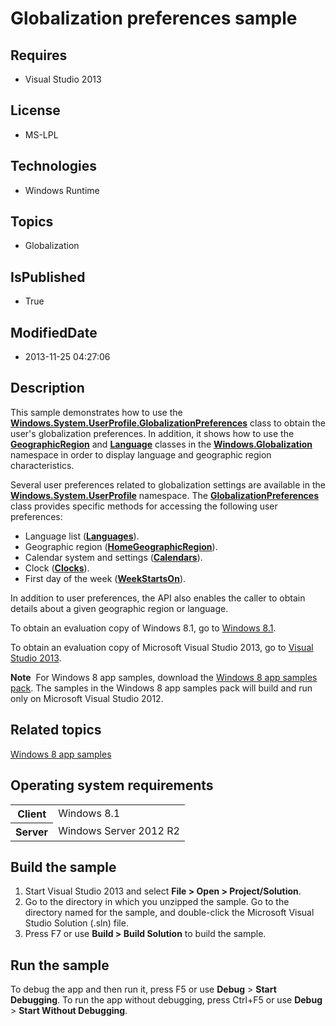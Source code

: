 # Globalization preferences sample
## Requires
* Visual Studio 2013
## License
* MS-LPL
## Technologies
* Windows Runtime
## Topics
* Globalization
## IsPublished
* True
## ModifiedDate
* 2013-11-25 04:27:06
## Description

<div id="mainSection">
<p>This sample demonstrates how to use the <a href="http://msdn.microsoft.com/library/windows/apps/br241825">
<b>Windows.System.UserProfile.GlobalizationPreferences</b></a> class to obtain the user's globalization preferences. In addition, it shows how to use the
<a href="http://msdn.microsoft.com/library/windows/apps/br206792"><b>GeographicRegion</b></a> and
<a href="http://msdn.microsoft.com/library/windows/apps/br206804"><b>Language</b></a> classes in the
<a href="http://msdn.microsoft.com/library/windows/apps/br206813"><b>Windows.Globalization</b></a> namespace in order to display language and geographic region characteristics.
</p>
<p>Several user preferences related to globalization settings are available in the
<a href="http://msdn.microsoft.com/library/windows/apps/br241881"><b>Windows.System.UserProfile</b></a> namespace. The
<a href="http://msdn.microsoft.com/library/windows/apps/br241825"><b>GlobalizationPreferences</b></a> class provides specific methods for accessing the following user preferences:</p>
<ul>
<li>Language list (<a href="http://msdn.microsoft.com/library/windows/apps/br241830"><b>Languages</b></a>).
</li><li>Geographic region (<a href="http://msdn.microsoft.com/library/windows/apps/br241829"><b>HomeGeographicRegion</b></a>).
</li><li>Calendar system and settings (<a href="http://msdn.microsoft.com/library/windows/apps/br241826"><b>Calendars</b></a>).
</li><li>Clock (<a href="http://msdn.microsoft.com/library/windows/apps/br241827"><b>Clocks</b></a>).
</li><li>First day of the week (<a href="http://msdn.microsoft.com/library/windows/apps/br241831"><b>WeekStartsOn</b></a>).
</li></ul>
In addition to user preferences, the API also enables the caller to obtain details about a given geographic region or language.
<p></p>
<p>To obtain an evaluation copy of Windows&nbsp;8.1, go to <a href="http://go.microsoft.com/fwlink/p/?linkid=301696">
Windows&nbsp;8.1</a>.</p>
<p>To obtain an evaluation copy of Microsoft Visual Studio&nbsp;2013, go to <a href="http://go.microsoft.com/fwlink/p/?linkid=301697">
Visual Studio&nbsp;2013</a>.</p>
<p></p>
<p class="note"><b>Note</b>&nbsp;&nbsp;For Windows&nbsp;8 app samples, download the <a href="http://go.microsoft.com/fwlink/p/?LinkId=301698">
Windows&nbsp;8 app samples pack</a>. The samples in the Windows&nbsp;8 app samples pack will build and run only on Microsoft Visual Studio&nbsp;2012.</p>
<p></p>
<h2><a id="related_topics"></a>Related topics</h2>
<dl><dt><a href="http://go.microsoft.com/fwlink/p/?LinkID=227694">Windows 8 app samples</a>
</dt></dl>
<h2>Operating system requirements</h2>
<table>
<tbody>
<tr>
<th>Client</th>
<td><dt>Windows&nbsp;8.1 </dt></td>
</tr>
<tr>
<th>Server</th>
<td><dt>Windows Server&nbsp;2012&nbsp;R2 </dt></td>
</tr>
</tbody>
</table>
<h2>Build the sample</h2>
<ol>
<li>Start Visual Studio&nbsp;2013 and select <b>File &gt; Open &gt; Project/Solution</b>.
</li><li>Go to the directory in which you unzipped the sample. Go to the directory named for the sample, and double-click the Microsoft Visual Studio Solution (.sln) file.
</li><li>Press F7 or use <b>Build &gt; Build Solution</b> to build the sample. </li></ol>
<h2>Run the sample</h2>
<p>To debug the app and then run it, press F5 or use <b>Debug</b> &gt; <b>Start Debugging</b>. To run the app without debugging, press Ctrl&#43;F5 or use
<b>Debug</b> &gt; <b>Start Without Debugging</b>.</p>
</div>
